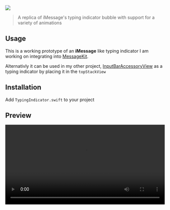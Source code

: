 <img src="https://raw.githubusercontent.com/nathantannar4/TypingIndicator/master/banner.png">

> A replica of iMessage's typing indicator bubble with support for a variety of animations

## Usage

This is a working prototype of an **iMessage** like typing indicator I am working on integrating into [MessageKit](https://github.com/MessageKit/MessageKit).

Alternativly it can be used in my other project, [InputBarAccessoryView](https://github.com/nathantannar4/InputBarAccessoryView) as a typing indicator by placing it in the `topStackView`

## Installation

Add `TypingIndicator.swift` to your project

## Preview

<video style="width:100%" controls>
  <source src="https://raw.githubusercontent.com/nathantannar4/TypingIndicator/master/preview.mp4" type="video/mp4">
  <a href="https://raw.githubusercontent.com/nathantannar4/TypingIndicator/master/preview.mp4">Watch Video</a>
</video>
